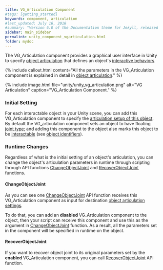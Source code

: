 ```yaml
---
title: VG_Articulation Component
#tags: [getting_started]
keywords: component, articulation
#last_updated: July 16, 2016
#summary: "Version 6.0 of the Documentation theme for Jekyll, released July 4, 2016, implements relative links so you can view the files offline or on any server without configuring urls and baseurls. Additionally, you can store pages in subdirectories. Templates for alerts and images are available."
sidebar: main_sidebar
permalink: unity_component_vgarticulation.html
folder: mydoc
---
```


The VG_Articulation component provides a graphical user interface in Unity to specify [object articulation](object_articulation.html#object-articulation)
that defines an object's 
<a href="#" data-toggle="tooltip" data-original-title="{{site.data.glossary.InteractiveBehaviors}}">interactive behaviors</a>. 

{% include callout.html content="All the parameters in the VG_Articulation component is explained in detail in [object articulation](object_articulation.html#object-articulation)." %}

{% include image.html file="unity/unity_vg_articulation.png" alt="VG Articulation" caption="VG_Articulation Component." %}

### Initial Setting

For each interactable object in your Unity scene, you can add this VG_Articulation component to specify the [articulation setup of this object](object_articulation.html#object-articulation). 
By default the VG_articulation component sets an object to have floating <a href="#" data-toggle="tooltip" data-original-title="{{site.data.glossary.JointType}}">joint type</a>; and adding this component to the object also marks this object to be <a href="#" data-toggle="tooltip" data-original-title="{{site.data.glossary.VGInteractable}}">interactable</a> (see [object identifiers](unity_get_started_objects.html#customizing-layers-and-component-names)). 

### Runtime Changes

Regardless of what is the initial setting of an object's articulation, you can change the object's articulation parameters in runtime 
through scripting through API functions [ChangeObjectJoint](VirtualGrasp_UnityAPI.html#changeobjectjoint) 
and [RecoverObjectJoint](VirtualGrasp_UnityAPI.html#changeobjectjoint) functions.

#### ChangeObjectJoint

As you can see one [ChangeObjectJoint](VirtualGrasp_UnityAPI.html#changeobjectjoint) API function receives this VG_Articulation component as input for destination [object articulation settings](object_articulation.html#object-articulation).

To do that, you can add an **disabled** VG_Articulation component to the object, then your script can receive this component and use this as the argument in [ChangeObjectJoint](VirtualGrasp_UnityAPI.html#changeobjectjoint) function.
As a result, all the parameters set in the component will be specified in runtime on the object. 

#### RecoverObjectJoint

If you want to recover object joint to its original parameters set by the **enabled** VG_Articulation component, you can call [RecoverObjectJoint](VirtualGrasp_UnityAPI.html#recoverobjectjoint) API function.